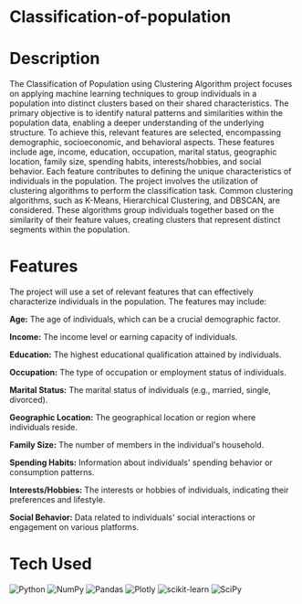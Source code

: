 # Classification-of-population


# Description
The Classification of Population using Clustering Algorithm project focuses on applying machine learning techniques to group individuals in a population into distinct clusters based on their shared characteristics. The primary objective is to identify natural patterns and similarities within the population data, enabling a deeper understanding of the underlying structure.  To achieve this, relevant features are selected, encompassing demographic, socioeconomic, and behavioral aspects. These features include age, income, education, occupation, marital status, geographic location, family size, spending habits, interests/hobbies, and social behavior. Each feature contributes to defining the unique characteristics of individuals in the population.  The project involves the utilization of clustering algorithms to perform the classification task. Common clustering algorithms, such as K-Means, Hierarchical Clustering, and DBSCAN, are considered. These algorithms group individuals together based on the similarity of their feature values, creating clusters that represent distinct segments within the population.

# Features
The project will use a set of relevant features that can effectively characterize individuals in the population. The features may include:

<b>Age:</b> The age of individuals, which can be a crucial demographic factor.

<b>Income:</b> The income level or earning capacity of individuals.

<b>Education:</b> The highest educational qualification attained by individuals.

<b>Occupation:</b> The type of occupation or employment status of individuals.

<b>Marital Status:</b> The marital status of individuals (e.g., married, single, divorced).

<b>Geographic Location:</b> The geographical location or region where individuals reside.

<b>Family Size:</b> The number of members in the individual's household.

<b>Spending Habits:</b> Information about individuals' spending behavior or consumption patterns.

<b>Interests/Hobbies:</b> The interests or hobbies of individuals, indicating their preferences and lifestyle.

<b>Social Behavior:</b> Data related to individuals' social interactions or engagement on various platforms.

# Tech Used
 ![Python](https://img.shields.io/badge/python-3670A0?style=for-the-badge&logo=python&logoColor=ffdd54) ![NumPy](https://img.shields.io/badge/numpy-%23013243.svg?style=for-the-badge&logo=numpy&logoColor=white) ![Pandas](https://img.shields.io/badge/pandas-%23150458.svg?style=for-the-badge&logo=pandas&logoColor=white) ![Plotly](https://img.shields.io/badge/Plotly-%233F4F75.svg?style=for-the-badge&logo=plotly&logoColor=white) ![scikit-learn](https://img.shields.io/badge/scikit--learn-%23F7931E.svg?style=for-the-badge&logo=scikit-learn&logoColor=white) ![SciPy](https://img.shields.io/badge/SciPy-%230C55A5.svg?style=for-the-badge&logo=scipy&logoColor=%white)
      

<!-- </> with 💛 by readMD (https://readmd.itsvg.in) -->
    
